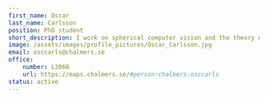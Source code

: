 ```yaml
---
first_name: Oscar
last_name: Carlsson
position: PhD student
short_description: I work on spherical computer vision and the theory of equivariant neural networks.
image: /assets/images/profile_pictures/Oscar_Carlsson.jpg
email: osccarls@chalmers.se
office:
    number: L3060
    url: https://maps.chalmers.se/#person:chalmers:osccarls
status: active
---
```



